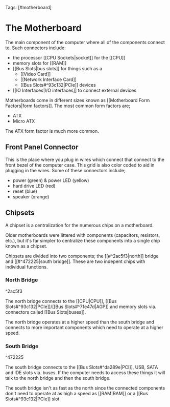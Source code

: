 Tags: [#motherboard]

# The Motherboard

The main component of the computer where all of the components connect to. Such connectors include:

- the processor [[CPU Sockets|socket]] for the [[CPU]]
- memory slots for [[RAM]]
- [[Bus Slots|bus slots]] for things such as a
	- [[Video Card]]
	- [[Network Interface Card]]
	- [[Bus Slots#^93c132|PCIe]] devices
- [[IO Interfaces|I/O interfaces]] to connect external devices

Motherboards come in different sizes known as [[Motherboard Form Factors|form factors]]. The most common form factors are;

- ATX
- Micro ATX 

The ATX form factor is much more common.

## Front Panel Connector

This is the place where you plug in wires which connect that connect to the front bezel of the computer case. This grid is also color coded to aid in plugging in the wires. Some of these connectors include;

- power (green) & power LED (yellow)
- hard drive LED (red)
- reset (blue)
- speaker (orange)

## Chipsets

A chipset is a centralization for the numerous chips on a motherboard.

Older motherboards were littered with components (capacitors, resistors, etc.), but it's far simpler to centralize these components into a single chip known as a chipset.

Chipsets are divided into two components; the [[#^2ac5f3|north]] bridge and [[#^472225|south bridge]]. These are two indepent chips with individual functions.

### North Bridge

^2ac5f3

The north bridge connects to the [[CPU|CPU]], [[Bus Slots#^93c132|PCIe]]/[[Bus Slots#^71e47d|AGP]] and memory slots via. connectors called [[Bus Slots|buses]].

The north bridge operates at a higher speed than the south bridge and connects to more important components which need to operate at a higher speed.

### South Bridge

^472225

The south bridge connects to the [[Bus Slots#^da289e|PCI]], USB, SATA and IDE slots via. buses. If the computer needs to access these things it will talk to the north bridge and then the south bridge.

The south bridge isn't as fast as the north since the connected components don't need to operate at as high a speed as [[RAM|RAM]] or a [[Bus Slots#^93c132|PCIe]] slot.
